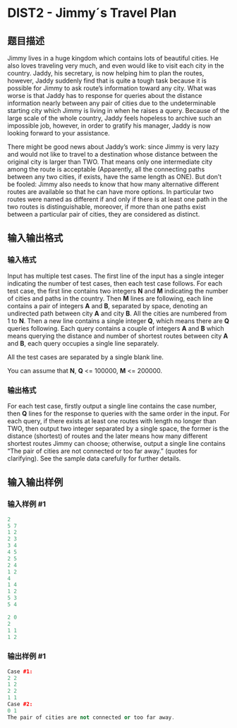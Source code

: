 # DIST2 - Jimmy´s Travel Plan

## 题目描述

Jimmy lives in a huge kingdom which contains lots of beautiful cities. He also loves traveling very much, and even would like to visit each city in the country. Jaddy, his secretary, is now helping him to plan the routes, however, Jaddy suddenly find that is quite a tough task because it is possible for Jimmy to ask route’s information toward any city. What was worse is that Jaddy has to response for queries about the distance information nearly between any pair of cities due to the undeterminable starting city which Jimmy is living in when he raises a query. Because of the large scale of the whole country, Jaddy feels hopeless to archive such an impossible job, however, in order to gratify his manager, Jaddy is now looking forward to your assistance.

There might be good news about Jaddy’s work: since Jimmy is very lazy and would not like to travel to a destination whose distance between the original city is larger than TWO. That means only one intermediate city among the route is acceptable (Apparently, all the connecting paths between any two cities, if exists, have the same length as ONE). But don’t be fooled: Jimmy also needs to know that how many alternative different routes are available so that he can have more options. In particular two routes were named as different if and only if there is at least one path in the two routes is distinguishable, moreover, if more than one paths exist between a particular pair of cities, they are considered as distinct.

## 输入输出格式

### 输入格式

Input has multiple test cases. The first line of the input has a single integer indicating the number of test cases, then each test case follows. For each test case, the first line contains two integers **N** and **M** indicating the number of cities and paths in the country. Then **M** lines are following, each line contains a pair of integers **A** and **B**, separated by space, denoting an undirected path between city **A** and city **B**. All the cities are numbered from 1 to **N**. Then a new line contains a single integer **Q**, which means there are **Q** queries following. Each query contains a couple of integers **A** and **B** which means querying the distance and number of shortest routes between city **A** and **B**, each query occupies a single line separately.

All the test cases are separated by a single blank line.

You can assume that **N**, **Q** <= 100000, **M** <= 200000.

### 输出格式

For each test case, firstly output a single line contains the case number, then **Q** lines for the response to queries with the same order in the input. For each query, if there exists at least one routes with length no longer than TWO, then output two integer separated by a single space, the former is the distance (shortest) of routes and the later means how many different shortest routes Jimmy can choose; otherwise, output a single line contains “The pair of cities are not connected or too far away.” (quotes for clarifying). See the sample data carefully for further details.

## 输入输出样例

### 输入样例 #1

```cpp
2
5 7
1 2
2 3
3 4
4 5
2 5
2 4
1 2
4
1 4
1 2
5 3
5 4

2 0
2
1 1
1 2
```


### 输出样例 #1

```cpp
Case #1:
2 2
1 2
2 2
1 1
Case #2:
0 1
The pair of cities are not connected or too far away.
```


